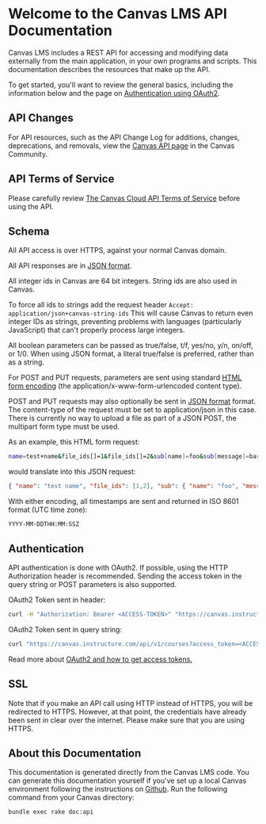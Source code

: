 Welcome to the Canvas LMS API Documentation
===========================================

Canvas LMS includes a REST API for accessing and modifying data
externally from the main application, in your own programs and scripts.
This documentation describes the resources that make up the API.

To get started, you'll want to review the general basics, including the
information below and the page on <a href="oauth.html">Authentication using OAuth2</a>.

API Changes
------

For API resources, such as the API Change Log for additions, changes, deprecations, and removals, view the <a href="https://community.canvaslms.com/t5/Change-Log/tkb-p/changelog">Canvas API page</a> in the Canvas Community.

API Terms of Service
------

Please carefully review <a href="https://www.instructure.com/policies/api-policy">The Canvas Cloud API Terms of Service</a> before using the API.

Schema
------

All API access is over HTTPS, against your normal Canvas domain.

All API responses are in <a href="http://www.json.org/">JSON format</a>.

All integer ids in Canvas are 64 bit integers. String ids are also used in Canvas.

To force all ids to strings add the request header `Accept: application/json+canvas-string-ids`
This will cause Canvas to return even integer IDs as strings, preventing problems with languages (particularly JavaScript) that can't properly process large integers.

All boolean parameters can be passed as true/false, t/f, yes/no, y/n, on/off, or 1/0. When using JSON format, a literal true/false is preferred, rather than as a string.

For POST and PUT requests, parameters are sent using standard
<a href="http://www.w3.org/TR/html4/interact/forms.html#h-17.13.4">HTML form
encoding</a> (the application/x-www-form-urlencoded content type).

POST and PUT requests may also optionally be sent in <a href="http://www.json.org/">JSON format</a> format. The content-type of the request must be set to application/json in this case. There is currently no way to upload a file as part of a JSON POST, the multipart form type must be used.

As an example, this HTML form request:

```bash
name=test+name&file_ids[]=1&file_ids[]=2&sub[name]=foo&sub[message]=bar&flag=y
```

would translate into this JSON request:

```json
{ "name": "test name", "file_ids": [1,2], "sub": { "name": "foo", "message": "bar" }, "flag": true }
```

With either encoding, all timestamps are sent and returned in ISO 8601 format (UTC time zone):

    YYYY-MM-DDTHH:MM:SSZ

Authentication
--------------

API authentication is done with OAuth2. If possible, using the HTTP
Authorization header is recommended. Sending the access token in the
query string or POST parameters is also supported.

OAuth2 Token sent in header:

```bash
curl -H "Authorization: Bearer <ACCESS-TOKEN>" "https://canvas.instructure.com/api/v1/courses"
```

OAuth2 Token sent in query string:

```bash
curl "https://canvas.instructure.com/api/v1/courses?access_token=<ACCESS-TOKEN>"
```

Read more about <a href="oauth.html">OAuth2 and how to get access tokens.</a>

SSL
---

Note that if you make an API call using HTTP instead of HTTPS, you will
be redirected to HTTPS. However, at that point, the credentials
have already been sent in clear over the internet. Please make
sure that you are using HTTPS.

About this Documentation
------------------------

This documentation is generated directly from the Canvas LMS code. You can generate this documentation yourself if you've set up a
local Canvas environment following the instructions on <a href="https://www.github.com/instructure/canvas-lms/wiki">Github</a>.
Run the following command from your Canvas directory:

```bash
bundle exec rake doc:api
```
